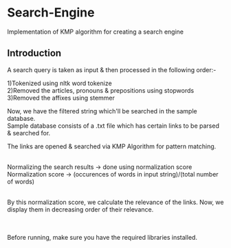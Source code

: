 # Search-Engine
Implementation of KMP algorithm for creating a search engine

## Introduction
A search query is taken as input & then processed in the following order:-

1)Tokenized using nltk word tokenize<br />
2)Removed the articles, pronouns & prepositions using stopwords<br />
3)Removed the affixes using stemmer<br />

Now, we have the filtered string which'll be searched in the sample database.<br />
Sample database consists of a .txt file which has certain links to be parsed & searched for.<br />

The links are opened & searched via KMP Algorithm for pattern matching.<br /><br />

Normalizing the search results -> done using normalization score<br />
Normalization score -> (occurences of words in input string)/(total number of words)<br /><br />

By this normalization score, we calculate the relevance of the links. Now, we display them in decreasing order of their relevance. <br />
<br /> <br />

Before running, make sure you have the required libraries installed.
